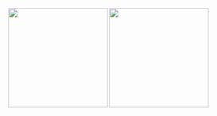 <a href="https://github.com/anuraghazra/github-readme-stats">
  <img align="left" height="200px" src="https://github-readme-stats.vercel.app/api?username=salan70&count_private=true&show_icons=true&theme=panda" />
</a>
<a href="https://github.com/anuraghazra/github-readme-stats">
  <img align="left" height="200px" src="https://github-readme-stats.vercel.app/api/top-langs/?username=salan70&layout=compact&theme=panda" />
</a>
